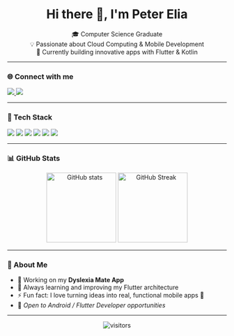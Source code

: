 <h1 align="center">Hi there 👋, I'm Peter Elia</h1>

<p align="center">
🎓 Computer Science Graduate <br>
💡 Passionate about Cloud Computing & Mobile Development <br>
🚀 Currently building innovative apps with Flutter & Kotlin
</p>

---

### 🌐 Connect with me
<p align="left">
  <a href="https://www.linkedin.com/in/peter-elia-648485240/" target="_blank">
    <img src="https://img.shields.io/badge/LinkedIn-%230077B5.svg?style=for-the-badge&logo=LinkedIn&logoColor=white" />
  </a>
  <a href="mailto:peterelia914@gmail.com">
    <img src="https://img.shields.io/badge/Gmail-D14836.svg?style=for-the-badge&logo=Gmail&logoColor=white" />
  </a>
</p>

---

### 🧰 Tech Stack
<p align="left">
  <img src="https://img.shields.io/badge/Flutter-%2302569B.svg?style=for-the-badge&logo=flutter&logoColor=white" />
  <img src="https://img.shields.io/badge/Dart-%230175C2.svg?style=for-the-badge&logo=dart&logoColor=white" />
  <img src="https://img.shields.io/badge/Kotlin-%230095D5.svg?style=for-the-badge&logo=kotlin&logoColor=white" />
  <img src="https://img.shields.io/badge/Firebase-%23039BE5.svg?style=for-the-badge&logo=firebase&logoColor=white" />
  <img src="https://img.shields.io/badge/GitHub-%23121011.svg?style=for-the-badge&logo=github&logoColor=white" />
  <img src="https://img.shields.io/badge/Android-%233DDC84.svg?style=for-the-badge&logo=android&logoColor=white" />
</p>

---

### 📊 GitHub Stats
<p align="center">
  <img src="https://github-readme-stats.vercel.app/api?username=peterelia&show_icons=true&theme=tokyonight" alt="GitHub stats" height="160"/>
  <img src="https://github-readme-streak-stats.herokuapp.com/?user=peterelia&theme=tokyonight" alt="GitHub Streak" height="160"/>
</p>

---

### 🧠 About Me
- 🔭 Working on my **Dyslexia Mate App**
- 🌱 Always learning and improving my Flutter architecture
- ⚡ Fun fact: I love turning ideas into real, functional mobile apps 🚀
- 💼 *Open to Android / Flutter Developer opportunities*

---

<p align="center">
  <img src="https://visitor-badge.laobi.icu/badge?page_id=peterelia.peterelia" alt="visitors"/>
</p>
